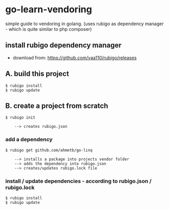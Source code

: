 # go-learn-vendoring
simple guide to vendoring in golang. (uses rubigo as dependency manager - which is quite similar to php composer)

## install rubigo dependency manager
- download from: https://github.com/yaa110/rubigo/releases

## A. build this project
    $ rubigo install
    $ rubigo update


## B. create a project from scratch
    $ rubigo init

        --> creates rubigo.json

### add a dependency
    $ rubigo get github.com/ahmetb/go-linq

        --> installs a package into projects vendor folder
        --> adds the dependency into rubigo.json
        --> creates/updates rubigo.lock file

### install / update dependencies - according to rubigo.json / rubigo.lock
    $ rubigo install
    $ rubigo update




